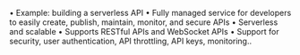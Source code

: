 • Example: building a serverless API
• Fully managed service for developers to easily create, publish, maintain,
monitor, and secure APIs
• Serverless and scalable
• Supports RESTful APIs and WebSocket APIs
• Support for security, user authentication, API throttling, API keys, monitoring..
